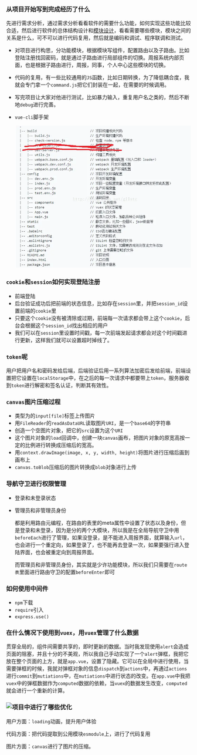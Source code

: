 ### 从项目开始写到完成经历了什么

先进行需求分析，通过需求分析看看软件的需要什么功能，如何实现这些功能比较合适，然后进行软件的总体结构设计和[模块设计](https://baike.baidu.com/item/模块设计/4815800)，看看需要哪些模块，模块之间的关系是什么，可不可以进行代码复用，然后就是编码和调试、程序联调和测试。

- 对项目进行构思，分功能模块，根据模块写组件，配置路由以及子路由。比如登陆注册找回密码，就是通过子路由进行局部组件的切换。周报系统内部页面，也是根据子路由进行，周报，同事，个人中心这些模块的切换。

- 代码的复用，有一些比较通用的`JS`函数，比如日期转换，为了降低耦合度，我就会专门拿一个`command.js`把它们封装在一起，在需要的时候调用。

- 写完项目让大家对他进行测试，比如暴力输入，重复用户名之类的，然后不断地`debug`进行完善。

- `vue-cli`脚手架

  ![祖传代码图](images/16163c795a75635a)
### `cookie`和`session`如何实现登陆注册

- 前端登陆
- 后台验证成功后把前端的状态信息，比如存在`session`里，并把`session_id`设置前端的`cookie`里
- 只要这个`cookie`没有被清除或过期，前端每一次请求都会带上这个`cookie`，后台会根据这个`session_id`找出相应的用户
- 我们可以在`session`里设置时间戳，每一次前端发起请求都会对这个时间戳进行更新，这样我们就可以设置超时掉线了。

### `token`呢

用户把用户名和密码发给后端，后端验证后用一系列算法加密后发给前端，前端设置把它设置在`localStorage`中，在之后的每一次请求中都要带上`token`，服务器收到`token`进行解密和签名认证，判断其有效性。

### `canvas`图片压缩过程

- 类型为的`input[file]`标签上传图片
- 用`FileReader`的`readAsDataURL`读取图片`URI`，是一个`base64`的字符串
- 创造一个空图片对象，把它的`src`设置为这个`URI`
- 这个图片对象的`load`回调中，创建一块`canvas`画布，把图片对象的原宽高按一定的比例进行转换成压缩后的宽高。
- 用`context.drawImage(image, x, y, width, height)`将图片进行压缩后画到画布上
- `canvas.toBlob`压缩后的图片转换成`blob`对象进行上传

### 导航守卫进行权限管理

- 登录和未登录状态

- 管理员和非管理员身份

  都是利用路由元编程，在路由的表里的meta属性中设置了状态以及身份，但是登录和未登录，因为是分的两个大模块，所以我是在全局导航守卫中用`beforeEach`进行了管理，如果没登录，是不能进入周报界面，就算输入`url`，也会进行一个重定向，如果登录了，也不能再去登录一次，如果要强行进入登陆界面，也会被重定向到周报界面。

  而管理员和非管理员身份，其实就是少许功能模块，所以我们只需要在`route表`里面进行路由守卫的配置`beforeEnter`即可

 ### 如何使用中间件

- `npm`下载
- `require`引入
- `express.use()`

### 在什么情况下使用到`vuex`，用`vuex`管理了什么数据

贯穿全局的，组件间需要共享的，即时更新的数据。当时我发现使用`alert`会造成页面的阻塞，并且十分的不美观，所以我自己手动实现了一个`alert`弹框，我把它放在整个页面的上方，就是`app.vue`，设置了隐藏。它可以在全局中进行使用，当需要弹框的时候，我就对弹框对象的信息`dispatch`到`actions`中，再通过`actions`进行`commit`到`mutiations`中，在`mutiations`中进行状态的改变。在`app.vue`中我把`vuex`中的弹框数据作为`computed`数据的依赖，当`vuex`的数据发生改变，`computed`就会进行一个重新的计算。

### ![项目中进行了哪些优化]()

用户方面：`loading`动画，提升用户体验

代码方面：把代码提取到公用模块`esmodule`上，进行了代码复用

图片方面：`canvas`进行了图片的压缩。



